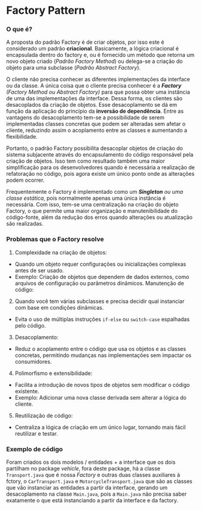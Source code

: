 # Factory Pattern

### O que é?

A proposta do padrão Factory é de criar objetos, por isso este é considerado um padrão **criacional**. Basicamente, a lógica criacional é encapsulada dentro do factory e, ou é fornecido um método que retorna um novo objeto criado (*Padrão Factory Method*) ou delega-se a criação do objeto para uma subclasse (*Padrão Abstract Factory*).

O cliente não precisa conhecer as diferentes implementações da interface ou da classe. A única coisa que o cliente precisa conhecer é a ***Factory** (Factory Method ou Abstract Factory)* para que possa obter uma instância de uma das implementações da interface. Dessa forma, os clientes são desacoplados da criação de objetos. Esse desacoplamento se dá em função da aplicação do princípio da **inversão de dependência**. Entre as vantagens do desacoplamento tem-se a possibilidade de serem implementadas classes concretas que podem ser alteradas sem afetar o cliente, reduzindo assim o acoplamento entre as classes e aumentando a flexibilidade.

Portanto, o padrão Factory possibilita desacoplar objetos de criação do sistema subjacente através do encapsulamento do código responsável pela criação de objetos. Isso tem como resultado também uma maior simplificação para os desenvolvedores quando é necessária a realização de refatoração no código, pois agora existe um único ponto onde as alterações podem ocorrer.

Frequentemente o Factory é implementado como um ***Singleton** ou uma classe estática*, pois normalmente apenas uma única instância é necessária. Com isso, tem-se uma centralização na criação do objeto Factory, o que permite uma maior organização e manutenibilidade do código-fonte, além da redução dos erros quando alterações ou atualização são realizadas.

### Problemas que o Factory resolve

1. Complexidade na criação de objetos:
- Quando um objeto requer configurações ou inicializações complexas antes de ser usado.
- Exemplo: Criação de objetos que dependem de dados externos, como arquivos de configuração ou parâmetros dinâmicos.
Manutenção de código:

2. Quando você tem várias subclasses e precisa decidir qual instanciar com base em condições dinâmicas.
- Evita o uso de múltiplas instruções `if-else` ou `switch-case` espalhadas pelo código.

3. Desacoplamento:
- Reduz o acoplamento entre o código que usa os objetos e as classes concretas, permitindo mudanças nas implementações sem impactar os consumidores.

4. Polimorfismo e extensibilidade:
- Facilita a introdução de novos tipos de objetos sem modificar o código existente.
- Exemplo: Adicionar uma nova classe derivada sem alterar a lógica do cliente.

5. Reutilização de código:
- Centraliza a lógica de criação em um único lugar, tornando mais fácil reutilizar e testar.

### Exemplo de código

Foram criados os dois modelos / entidades + a interface que os dois partilham no package *vehicle*, fora deste package, há a classe `Transport.java` que é nossa *Factory* e outras duas classes auxiliares à fctory, o `CarTransport.java` e `MotorcycleTransport.java` que são as classes que vão instanciar as entidades a partir da interface, gerando um desacoplamento na classe `Main.java`, pois a `Main.java` não precisa saber exatamente o que está instanciando a partir da interface e da factory.
